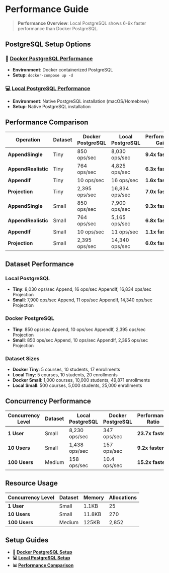 # Performance Guide

> **Performance Overview**: Local PostgreSQL shows 6-9x faster performance than Docker PostgreSQL.

## PostgreSQL Setup Options

### **🐳 [Docker PostgreSQL Performance](./performance-docker.md)**
- **Environment**: Docker containerized PostgreSQL
- **Setup**: `docker-compose up -d`

### **💻 [Local PostgreSQL Performance](./performance-local.md)**
- **Environment**: Native PostgreSQL installation (macOS/Homebrew)
- **Setup**: Native PostgreSQL installation

## Performance Comparison

| Operation | Dataset | Docker PostgreSQL | Local PostgreSQL | Performance Gain |
|-----------|---------|-------------------|------------------|------------------|
| **AppendSingle** | Tiny | 850 ops/sec | 8,030 ops/sec | **9.4x faster** |
| **AppendRealistic** | Tiny | 764 ops/sec | 4,825 ops/sec | **6.3x faster** |
| **AppendIf** | Tiny | 10 ops/sec | 16 ops/sec | **1.6x faster** |
| **Projection** | Tiny | 2,395 ops/sec | 16,834 ops/sec | **7.0x faster** |
| **AppendSingle** | Small | 850 ops/sec | 7,900 ops/sec | **9.3x faster** |
| **AppendRealistic** | Small | 764 ops/sec | 5,165 ops/sec | **6.8x faster** |
| **AppendIf** | Small | 10 ops/sec | 11 ops/sec | **1.1x faster** |
| **Projection** | Small | 2,395 ops/sec | 14,340 ops/sec | **6.0x faster** |

## Dataset Performance

### **Local PostgreSQL**
- **Tiny**: 8,030 ops/sec Append, 16 ops/sec AppendIf, 16,834 ops/sec Projection
- **Small**: 7,900 ops/sec Append, 11 ops/sec AppendIf, 14,340 ops/sec Projection

### **Docker PostgreSQL**
- **Tiny**: 850 ops/sec Append, 10 ops/sec AppendIf, 2,395 ops/sec Projection
- **Small**: 850 ops/sec Append, 10 ops/sec AppendIf, 2,395 ops/sec Projection

### **Dataset Sizes**
- **Docker Tiny**: 5 courses, 10 students, 17 enrollments
- **Local Tiny**: 5 courses, 10 students, 20 enrollments
- **Docker Small**: 1,000 courses, 10,000 students, 49,871 enrollments
- **Local Small**: 500 courses, 5,000 students, 25,000 enrollments

## Concurrency Performance

| Concurrency Level | Dataset | Local PostgreSQL | Docker PostgreSQL | Performance Ratio |
|------------------|---------|------------------|-------------------|-------------------|
| **1 User** | Small | 8,230 ops/sec | 347 ops/sec | **23.7x faster** |
| **10 Users** | Small | 1,438 ops/sec | 157 ops/sec | **9.2x faster** |
| **100 Users** | Medium | 158 ops/sec | 10.4 ops/sec | **15.2x faster** |

## Resource Usage

| Concurrency Level | Dataset | Memory | Allocations |
|------------------|---------|--------|-------------|
| **1 User** | Small | 1.1KB | 25 |
| **10 Users** | Small | 11.8KB | 270 |
| **100 Users** | Medium | 125KB | 2,852 |

## Setup Guides

- **🐳 [Docker PostgreSQL Setup](./benchmark-setup-docker.md)**
- **💻 [Local PostgreSQL Setup](./benchmark-setup-local.md)**
- **📊 [Performance Comparison](./performance-comparison.md)**
